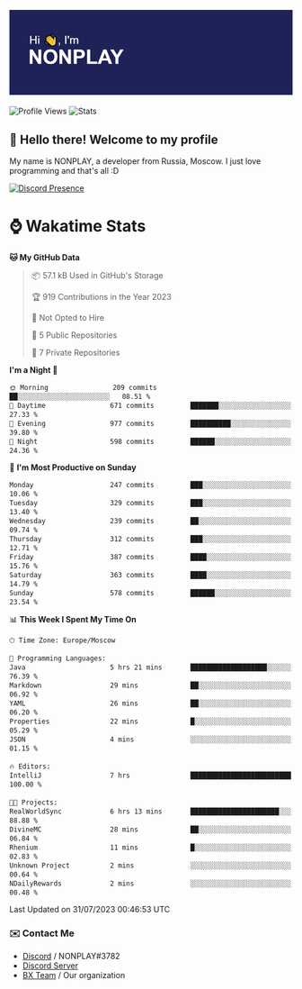 ![Discord Presence](./header.png)
<br></br>
![Profile Views](https://komarev.com/ghpvc/?username=NONPLAYT&color=blue&style=for-the-badge)
![Stats](https://img.shields.io/badge/0%25-OPTIMIZED-orange?style=for-the-badge)


## :wave: Hello there! Welcome to my profile

My name is NONPLAY, a developer from Russia, Moscow. I just love programming and that's all :D

[![Discord Presence](https://lanyard.cnrad.dev/api/597087584090587177?showDisplayName=true)](https://discord.com/users/597087584090587177) 

# ⌚ Wakatime Stats

<!--START_SECTION:waka-->
**🐱 My GitHub Data** 

> 📦 57.1 kB Used in GitHub's Storage 
 > 
> 🏆 919 Contributions in the Year 2023
 > 
> 🚫 Not Opted to Hire
 > 
> 📜 5 Public Repositories 
 > 
> 🔑 7 Private Repositories 
 > 
**I'm a Night 🦉** 

```text
🌞 Morning                209 commits         ██░░░░░░░░░░░░░░░░░░░░░░░   08.51 % 
🌆 Daytime                671 commits         ███████░░░░░░░░░░░░░░░░░░   27.33 % 
🌃 Evening                977 commits         ██████████░░░░░░░░░░░░░░░   39.80 % 
🌙 Night                  598 commits         ██████░░░░░░░░░░░░░░░░░░░   24.36 % 
```
📅 **I'm Most Productive on Sunday** 

```text
Monday                   247 commits         ███░░░░░░░░░░░░░░░░░░░░░░   10.06 % 
Tuesday                  329 commits         ███░░░░░░░░░░░░░░░░░░░░░░   13.40 % 
Wednesday                239 commits         ██░░░░░░░░░░░░░░░░░░░░░░░   09.74 % 
Thursday                 312 commits         ███░░░░░░░░░░░░░░░░░░░░░░   12.71 % 
Friday                   387 commits         ████░░░░░░░░░░░░░░░░░░░░░   15.76 % 
Saturday                 363 commits         ████░░░░░░░░░░░░░░░░░░░░░   14.79 % 
Sunday                   578 commits         ██████░░░░░░░░░░░░░░░░░░░   23.54 % 
```


📊 **This Week I Spent My Time On** 

```text
🕑︎ Time Zone: Europe/Moscow

💬 Programming Languages: 
Java                     5 hrs 21 mins       ███████████████████░░░░░░   76.39 % 
Markdown                 29 mins             ██░░░░░░░░░░░░░░░░░░░░░░░   06.92 % 
YAML                     26 mins             ██░░░░░░░░░░░░░░░░░░░░░░░   06.20 % 
Properties               22 mins             █░░░░░░░░░░░░░░░░░░░░░░░░   05.29 % 
JSON                     4 mins              ░░░░░░░░░░░░░░░░░░░░░░░░░   01.15 % 

🔥 Editors: 
IntelliJ                 7 hrs               █████████████████████████   100.00 % 

🐱‍💻 Projects: 
RealWorldSync            6 hrs 13 mins       ██████████████████████░░░   88.88 % 
DivineMC                 28 mins             ██░░░░░░░░░░░░░░░░░░░░░░░   06.84 % 
Rhenium                  11 mins             █░░░░░░░░░░░░░░░░░░░░░░░░   02.83 % 
Unknown Project          2 mins              ░░░░░░░░░░░░░░░░░░░░░░░░░   00.64 % 
NDailyRewards            2 mins              ░░░░░░░░░░░░░░░░░░░░░░░░░   00.48 % 
```


 Last Updated on 31/07/2023 00:46:53 UTC
<!--END_SECTION:waka-->

### ✉️ Contact Me

- [Discord](https://discord.com/users/597087584090587177) / NONPLAY#3782
- [Discord Server](https://discord.gg/p7cxhw7E2M)
- [BX Team](https://github.com/BX-Team) / Our organization
